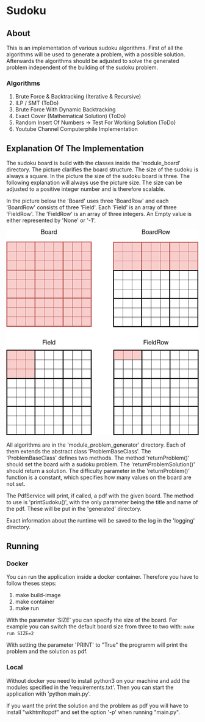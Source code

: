 # Sudoku

## About
This is an implementation of various sudoku algorithms.
First of all the algorithms will be used to generate a problem, with a possible solution.
Afterwards the algorithms should be adjusted to solve the generated problem independent of the building of the sudoku problem.

### Algorithms
1. Brute Force & Backtracking (Iterative & Recursive)
2. ILP / SMT (ToDo)
3. Brute Force With Dynamic Backtracking
4. Exact Cover (Mathematical Solution) (ToDo)
5. Random Insert Of Numbers -> Test For Working Solution (ToDo)
6. Youtube Channel Computerphile Implementation

## Explanation Of The Implementation
The sudoku board is build with the classes inside the 'module_board' directory.
The picture clarifies the board structure.
The size of the sudoku is always a square. In the picture the size of the sudoku board is three. The following explanation will always use the picture size. The size can be adjusted to a positive integer number and is therefore scalable.

In the picture below the 'Board' uses three 'BoardRow' and each 'BoardRow' consists of three 'Field'.
Each 'Field' is an array of three 'FieldRow'. The 'FieldRow' is an array of three integers.
An Empty value is either represented by 'None' or '-1'.

![BoardStructure](BoardStructure.png)

All algorithms are in the 'module_problem_generator' directory. Each of them extends the abstract class 'ProblemBaseClass'. The 'ProblemBaseClass' defines two methods. The method 'returnProblem()' should set the board with a sudoku problem. The 'returnProblemSolution()' should return a solution.
The difficulty parameter in the 'returnProblem()' function is a constant, which specifies how many values on the board are not set.

The PdfService will print, if called, a pdf with the given board. The method to use is 'printSudoku()', with the only parameter being the title and name of the pdf. These will be put in the 'generated' directory.

Exact information about the runtime will be saved to the log in the 'logging' directory.

## Running

### Docker
You can run the application inside a docker container.
Therefore you have to follow theses steps:
1. make build-image
2. make container
3. make run

With the parameter 'SIZE' you can specify the size of the board. For example you can switch the default board size from three to two with: ```make run SIZE=2```

With setting the parameter 'PRINT' to "True" the programm will print the problem and the solution as pdf.

### Local
Without docker you need to install python3 on your machine and add the modules specified in the 'requirements.txt'.
Then you can start the application with 'python main.py'.

If you want the print the solution and the problem as pdf you will have to install "wkhtmltopdf" and set the option '-p' when running "main.py".

